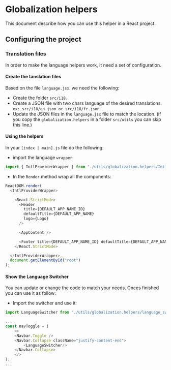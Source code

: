 # Globalization helpers

This document describe how you can use this helper in a React project.

## Configuring the project

### Translation files

In order to make the language helpers work, it need a set of configuration.

#### Create the tanslation files

Based on the file `language.jsx`. we need the following:

- Create the folder `src/i18`.
- Create a JSON file with two chars language of the desired translations. `ex: src/i18/en.json or src/i18/fr.json`.
- Update the JSON files in the `language.jsx` file to match the location. (if you copy the `globalization.helpers` in a folder `src/utils` you can skip this line.)

#### Using the helpers

In your `[index | main].js` file do the following:

- import the language `wrapper`:

```JavaScript
import { IntlProviderWrapper } from "./utils/globalization.helpers/Intl_provider_wrapper.jsx.jsx";
```

- In the `Render` method wrap all the components:

```JavaScript
ReactDOM.render(
  <IntlProviderWrapper>

    <React.StrictMode>
      <Header
        title={DEFAULT_APP_NAME_ID}
        defaultTitle={DEFAULT_APP_NAME}
        logo={Logo}
      />

      <AppContent />

      <Footer title={DEFAULT_APP_NAME_ID} defaultTitle={DEFAULT_APP_NAME} />
    </React.StrictMode>

  </IntlProviderWrapper>,
  document.getElementById("root")
);
```

#### Show the Language Switcher

You can update or change the code to match your needs. Onces finished you can use it as follow:

- Import the switcher and use it:

```JavaScript
import LanguageSwitcher from "./utils/globalization.helpers/language_switcher.jsx";

...
const navToggle = (
    <>
    <Navbar.Toggle />
    <Navbar.Collapse className="justify-content-end">
        <LanguageSwitcher/>
    </Navbar.Collapse>
    </>
);
...
```
